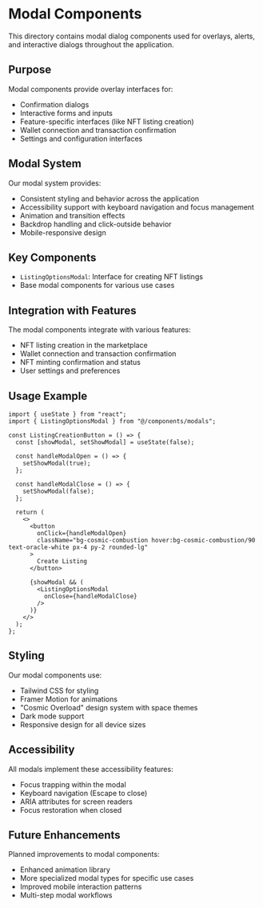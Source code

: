 # Modal Components

This directory contains modal dialog components used for overlays, alerts, and interactive dialogs throughout the application.

## Purpose

Modal components provide overlay interfaces for:

- Confirmation dialogs
- Interactive forms and inputs
- Feature-specific interfaces (like NFT listing creation)
- Wallet connection and transaction confirmation
- Settings and configuration interfaces

## Modal System

Our modal system provides:

- Consistent styling and behavior across the application
- Accessibility support with keyboard navigation and focus management
- Animation and transition effects
- Backdrop handling and click-outside behavior
- Mobile-responsive design

## Key Components

- `ListingOptionsModal`: Interface for creating NFT listings
- Base modal components for various use cases

## Integration with Features

The modal components integrate with various features:

- NFT listing creation in the marketplace
- Wallet connection and transaction confirmation
- NFT minting confirmation and status
- User settings and preferences

## Usage Example

```tsx
import { useState } from "react";
import { ListingOptionsModal } from "@/components/modals";

const ListingCreationButton = () => {
  const [showModal, setShowModal] = useState(false);

  const handleModalOpen = () => {
    setShowModal(true);
  };

  const handleModalClose = () => {
    setShowModal(false);
  };

  return (
    <>
      <button 
        onClick={handleModalOpen}
        className="bg-cosmic-combustion hover:bg-cosmic-combustion/90 text-oracle-white px-4 py-2 rounded-lg"
      >
        Create Listing
      </button>

      {showModal && (
        <ListingOptionsModal 
          onClose={handleModalClose} 
        />
      )}
    </>
  );
};
```

## Styling

Our modal components use:
- Tailwind CSS for styling
- Framer Motion for animations
- "Cosmic Overload" design system with space themes
- Dark mode support
- Responsive design for all device sizes

## Accessibility

All modals implement these accessibility features:
- Focus trapping within the modal
- Keyboard navigation (Escape to close)
- ARIA attributes for screen readers
- Focus restoration when closed

## Future Enhancements

Planned improvements to modal components:

- Enhanced animation library
- More specialized modal types for specific use cases
- Improved mobile interaction patterns
- Multi-step modal workflows 